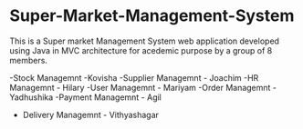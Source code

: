 # Super-Market-Management-System

This is a Super market Management System web application developed using Java in MVC architecture for acedemic purpose by a group of 8 members.  
  
  -Stock Managemnt      -Kovisha
  -Supplier Managemnt   - Joachim
  -HR Managemnt         - Hilary
  -User Managemnt       - Mariyam 
  -Order Managemnt      - Yadhushika
  -Payment Managemnt    - Agil
  - Delivery Managemnt  - Vithyashagar
